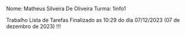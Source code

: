 Nome: Matheus Silveira De Oliveira
Turma: 1info1

Trabalho Lista de Tarefas Finalizado as 10:29 do dia 07/12/2023 (07 de dezembro de 2023) !!!